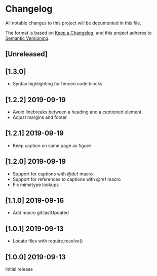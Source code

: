 # Changelog

All notable changes to this project will be documented in this file.

The format is based on [Keep a Changelog](https://keepachangelog.com/en/1.0.0/),
and this project adheres to [Semantic Versioning](https://semver.org/spec/v2.0.0.html).

## [Unreleased]

## [1.3.0]

-   Syntax highlighting for fenced code blocks

## [1.2.2] 2019-09-19

-   Avoid linebreaks between a heading and a captioned element.
-   Adjust margins and footer

## [1.2.1] 2019-09-19

-   Keep caption on same page as figure

## [1.2.0] 2019-09-19

-   Support for captions with @def macro
-   Support for references to captions with @ref macro
-   Fix mimetype lookups

## [1.1.0] 2019-09-16

-   Add macro git:lastUpdated

## [1.0.1] 2019-09-13

-   Locate files with require.resolve()

## [1.0.0] 2019-09-13

Initial release
